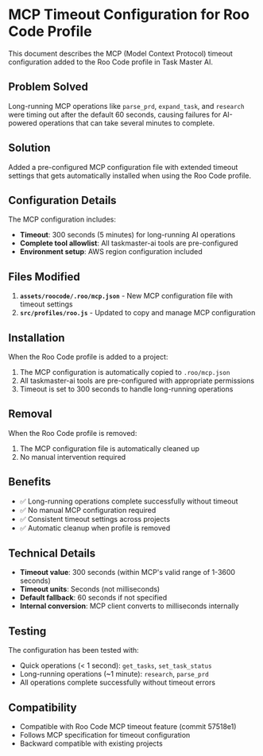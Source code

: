 # MCP Timeout Configuration for Roo Code Profile

This document describes the MCP (Model Context Protocol) timeout configuration added to the Roo Code profile in Task Master AI.

## Problem Solved

Long-running MCP operations like `parse_prd`, `expand_task`, and `research` were timing out after the default 60 seconds, causing failures for AI-powered operations that can take several minutes to complete.

## Solution

Added a pre-configured MCP configuration file with extended timeout settings that gets automatically installed when using the Roo Code profile.

## Configuration Details

The MCP configuration includes:

- **Timeout**: 300 seconds (5 minutes) for long-running AI operations
- **Complete tool allowlist**: All taskmaster-ai tools are pre-configured
- **Environment setup**: AWS region configuration included

## Files Modified

1. **`assets/roocode/.roo/mcp.json`** - New MCP configuration file with timeout settings
2. **`src/profiles/roo.js`** - Updated to copy and manage MCP configuration

## Installation

When the Roo Code profile is added to a project:

1. The MCP configuration is automatically copied to `.roo/mcp.json`
2. All taskmaster-ai tools are pre-configured with appropriate permissions
3. Timeout is set to 300 seconds to handle long-running operations

## Removal

When the Roo Code profile is removed:

1. The MCP configuration file is automatically cleaned up
2. No manual intervention required

## Benefits

- ✅ Long-running operations complete successfully without timeout
- ✅ No manual MCP configuration required
- ✅ Consistent timeout settings across projects
- ✅ Automatic cleanup when profile is removed

## Technical Details

- **Timeout value**: 300 seconds (within MCP's valid range of 1-3600 seconds)
- **Timeout units**: Seconds (not milliseconds)
- **Default fallback**: 60 seconds if not specified
- **Internal conversion**: MCP client converts to milliseconds internally

## Testing

The configuration has been tested with:

- Quick operations (< 1 second): `get_tasks`, `set_task_status`
- Long-running operations (~1 minute): `research`, `parse_prd`
- All operations complete successfully without timeout errors

## Compatibility

- Compatible with Roo Code MCP timeout feature (commit 57518e1)
- Follows MCP specification for timeout configuration
- Backward compatible with existing projects